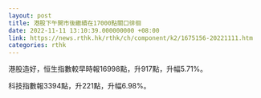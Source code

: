 ```yaml
---
layout: post
title: 港股下午開市後繼續在17000點關口徘徊
date: 2022-11-11 13:10:39.000000000 +08:00
link: https://news.rthk.hk/rthk/ch/component/k2/1675156-20221111.htm
categories: rthk
---
```


港股造好，恒生指數較早時報16998點，升917點，升幅5.71%。

科技指數報3394點，升221點，升幅6.98%。
